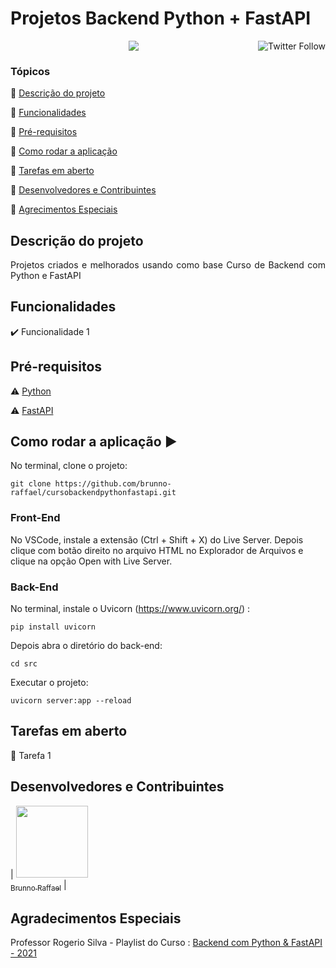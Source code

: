<h1>Projetos Backend Python + FastAPI</h1> 

<p align="center">
  <a href="https://twitter.com/brunnoraffael"><img src="https://img.shields.io/twitter/follow/brunnoraffael.svg?style=social" align="right" alt="Twitter Follow" /></a>
  
  <img src="http://img.shields.io/static/v1?label=STATUS&message=EM%20DESENVOLVIMENTO&color=RED&style=for-the-badge"/>
</p>

### Tópicos 

:small_blue_diamond: [Descrição do projeto](#descrição-do-projeto)

:small_blue_diamond: [Funcionalidades](#funcionalidades)

:small_blue_diamond: [Pré-requisitos](#pré-requisitos)

:small_blue_diamond: [Como rodar a aplicação](#como-rodar-a-aplicação-arrow_forward)

:small_blue_diamond: [Tarefas em aberto](#tarefas-em-aberto)

:small_blue_diamond: [Desenvolvedores e Contribuintes](#desenvolvedores-e-contribuintes)

:small_blue_diamond: [Agrecimentos Especiais](#agradecimentos-especiais)


## Descrição do projeto 

<p align="justify">
  Projetos criados e melhorados usando como base Curso de Backend com Python e FastAPI
</p>

## Funcionalidades

:heavy_check_mark: Funcionalidade 1  

## Pré-requisitos

:warning: [Python](https://python.org.br/)

:warning: [FastAPI](https://fastapi.tiangolo.com/)


## Como rodar a aplicação :arrow_forward:

No terminal, clone o projeto: 

```
git clone https://github.com/brunno-raffael/cursobackendpythonfastapi.git
```
<h3>
Front-End
</h3>
No VSCode, instale a extensão (Ctrl + Shift + X) do Live Server.
Depois clique com botão direito no arquivo HTML no Explorador de Arquivos e clique na opção Open with Live Server.

<h3>
Back-End
</h3>

No terminal, instale o Uvicorn (https://www.uvicorn.org/) :

```
pip install uvicorn
```

Depois abra o diretório do back-end:

```
cd src
```

Executar o projeto:

```
uvicorn server:app --reload  
```


## Tarefas em aberto

:memo: Tarefa 1 

## Desenvolvedores e Contribuintes

| [<img src="https://avatars.githubusercontent.com/u/25123693?s=400&u=5b458b8afd2b834f55564077098dd8a0ce64b07f&v=4" width=115><br><sub>Brunno Raffael</sub>](https://github.com/brunno-raffael) |

## Agradecimentos Especiais

Professor Rogerio Silva - Playlist do Curso : <a href="https://www.youtube.com/watch?v=Hx6w7JXYHbY&list=PLuhCJtW2i-wKK9HjfYJI4RIcd9AMIi88k" target="_blank"> Backend com Python & FastAPI - 2021</a>
